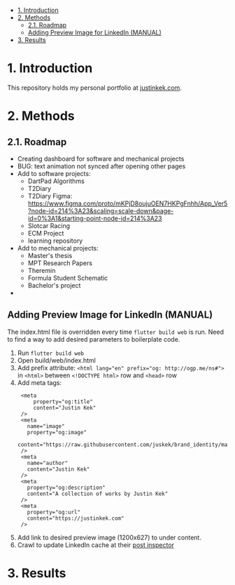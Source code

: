 - [1. Introduction](#1-introduction)
- [2. Methods](#2-methods)
  - [2.1. Roadmap](#21-roadmap)
  - [Adding Preview Image for LinkedIn (MANUAL)](#adding-preview-image-for-linkedin-manual)
- [3. Results](#3-results)

# 1. Introduction
This repository holds my personal portfolio at [justinkek.com](justinkek.com).

# 2. Methods
## 2.1. Roadmap
- Creating dashboard for software and mechanical projects
- BUG: text animation not synced after opening other pages
- Add to software projects:
  - DartPad Algorithms
  - T2Diary 
  - T2Diary Figma: https://www.figma.com/proto/mKPjD8oujuOEN7HKPgFnhh/App_Ver5?node-id=214%3A23&scaling=scale-down&page-id=0%3A1&starting-point-node-id=214%3A23
  - Slotcar Racing
  - ECM Project
  - learning repository
- Add to mechanical projects:
  - Master's thesis
  - MPT Research Papers
  - Theremin
  - Formula Student Schematic
  - Bachelor's project
- 
## Adding Preview Image for LinkedIn (MANUAL)
The index.html file is overridden every time `flutter build web` is run. Need to find a way to add desired parameters to boilerplate code. 
1. Run `flutter build web`
2. Open build/web/index.html
3. Add prefix attribute: 
   `<html lang="en" prefix="og: http://ogp.me/ns#">` 
   in `<html>` between `<!DOCTYPE html>` row and `<head>` row
4. Add meta tags:
   ```
    <meta 
        property="og:title"
        content="Justin Kek" 
    />
    <meta 
      name="image" 
      property="og:image" 
      content="https://raw.githubusercontent.com/juskek/brand_identity/master/web_preview.png" 
    />
    <meta 
      name="author" 
      content="Justin Kek" 
    />
    <meta 
      property="og:description" 
      content="A collection of works by Justin Kek"
    />
    <meta 
      property="og:url" 
      content="https://justinkek.com" 
    />
   ```
5. Add link to desired preview image (1200x627) to under content.
6. Crawl to update LinkedIn cache at their [post inspector](https://www.linkedin.com/post-inspector/)

# 3. Results

